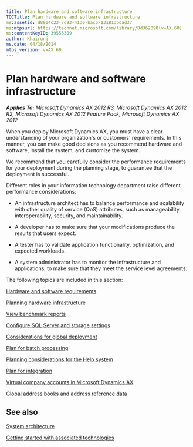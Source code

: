 ```yaml
---
title: Plan hardware and software infrastructure
TOCTitle: Plan hardware and software infrastructure
ms:assetid: d8904c23-7d93-41d0-bac5-13181dbdad37
ms:mtpsurl: https://technet.microsoft.com/library/Dd362090(v=AX.60)
ms:contentKeyID: 39555309
author: Khairunj
ms.date: 04/18/2014
mtps_version: v=AX.60
---
```


# Plan hardware and software infrastructure 


_**Applies To:** Microsoft Dynamics AX 2012 R3, Microsoft Dynamics AX 2012 R2, Microsoft Dynamics AX 2012 Feature Pack, Microsoft Dynamics AX 2012_

When you deploy Microsoft Dynamics AX, you must have a clear understanding of your organization's or customers' requirements. In this manner, you can make good decisions as you recommend hardware and software, install the system, and customize the system.

We recommend that you carefully consider the performance requirements for your deployment during the planning stage, to guarantee that the deployment is successful.

Different roles in your information technology department raise different performance considerations:

  - An infrastructure architect has to balance performance and scalability with other quality of service (QoS) attributes, such as manageability, interoperability, security, and maintainability.

  - A developer has to make sure that your modifications produce the results that users expect.

  - A tester has to validate application functionality, optimization, and expected workloads.

  - A system administrator has to monitor the infrastructure and applications, to make sure that they meet the service level agreements.

The following topics are included in this section:

[Hardware and software requirements](hardware-and-software-requirements.md)

[Planning hardware infrastructure](planning-hardware-infrastructure.md)

[View benchmark reports](view-benchmark-reports.md)

[Configure SQL Server and storage settings](configure-sql-server-and-storage-settings.md)

[Considerations for global deployment](considerations-for-global-deployment.md)

[Plan for batch processing](plan-for-batch-processing.md)

[Planning considerations for the Help system](planning-considerations-for-the-help-system.md)

[Plan for integration](plan-for-integration.md)

[Virtual company accounts in Microsoft Dynamics AX](virtual-company-accounts-in-microsoft-dynamics-ax.md)

[Global address books and address reference data](global-address-books-and-address-reference-data.md)

## See also

[System architecture](system-architecture.md)

[Getting started with associated technologies](getting-started-with-associated-technologies.md)

  



